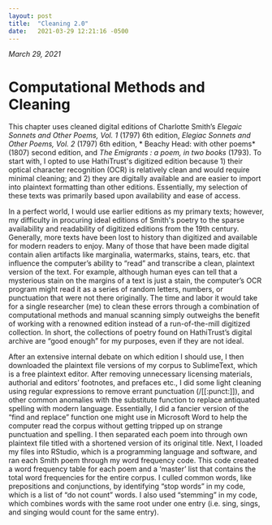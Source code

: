 ```yaml
---
layout: post
title:  "Cleaning 2.0"
date:   2021-03-29 12:21:16 -0500
---
```

*March 29, 2021*

# Computational Methods and Cleaning

This chapter uses cleaned digital editions of Charlotte Smith’s *Elegaic Sonnets and Other Poems, Vol. 1* (1797) 6th edition, *Elegiac Sonnets and Other Poems, Vol. 2* (1797) 6th edition, * Beachy Head: with other poems* (1807) second edition, and *The Emigrants : a poem, in two books* (1793).
To start with, I opted to use HathiTrust's digitized edition because 1) their optical character recognition (OCR) is relatively clean and would require minimal cleaning; and 2) they are digitally available and are easier to import into plaintext formatting than other editions. Essentially, my selection of these texts was primarily based upon availability and ease of access.

In a perfect world, I would use earlier editions as my primary texts; however, my difficulty in procuring  ideal editions of Smith's poetry to the sparse availability and readability of digitized editions from the 19th century. Generally, more texts have been lost to history than digitized and available for modern readers to enjoy. Many of those that have been made digital contain alien artifacts like marginalia, watermarks, stains, tears, etc. that influence the computer’s ability to “read” and transcribe a clean, plaintext version of the text. For example, although human eyes can tell that a mysterious stain on the margins of a text is just a stain, the computer’s OCR program might read it as a series of random letters, numbers, or punctuation that were not there originally. The time and labor it would take for a single researcher (me) to clean these errors through a combination of computational methods and manual scanning simply outweighs the benefit of working with a renowned edition instead of a run-of-the-mill digitized collection. In short, the collections of poetry found on HathiTrust’s digital archive are “good enough” for my purposes, even if they are not ideal. 


After an extensive internal debate on which edition I should use, I then downloaded the plaintext file versions of my corpus to SublimeText, which is a free plaintext editor. After removing unnecessary licensing materials, authorial and editors’ footnotes, and prefaces etc., I did some light cleaning using regular expressions to remove errant punctuation (/[[:punct:]]), and other common anomalies with the substitute function to replace antiquated spelling with modern language.  Essentially, I did a fancier version of  the “find and replace” function one might use in Microsoft Word to help the computer read the corpus without getting tripped up on strange punctuation and spelling. I then separated each poem into through own plaintext file titled with a shortened version of its original title. 
Next, I loaded my files into RStudio, which is a programming language and software, and ran each Smith poem through my word frequency code. This code created a word frequency table for each poem and a ‘master’ list that contains the total word frequencies for the entire corpus. I culled common words, like prepositions and conjunctions, by identifying “stop words” in my code, which is a list of “do not count” words. I also used “stemming” in my code, which combines words with the same root under one entry (i.e. sing, sings, and singing would count for the same entry). 

